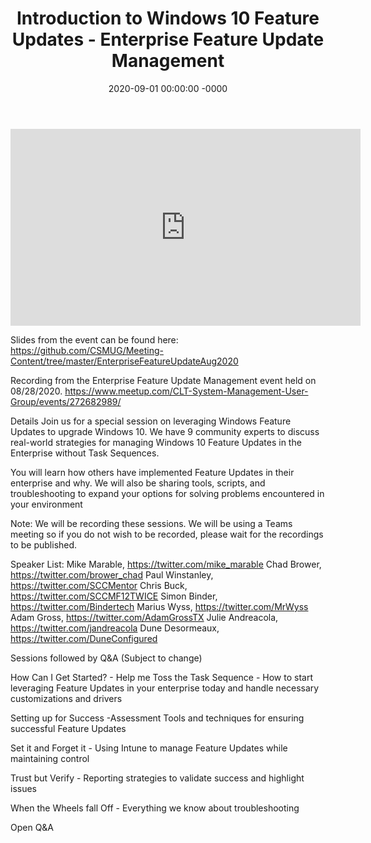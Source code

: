 ﻿---
layout: post
title: "Introduction to Windows 10 Feature Updates - Enterprise Feature Update Management"
date: 2020-09-01 00:00:00 -0000
categories:
---

<iframe loading="lazy" width="560" height="315" src="https://www.youtube.com/embed/wmuLwMN0fuo" title="YouTube video player" frameborder="0" allow="accelerometer; autoplay; clipboard-write; encrypted-media; gyroscope; picture-in-picture" allowfullscreen></iframe>

Slides from the event can be found here:
https://github.com/CSMUG/Meeting-Content/tree/master/EnterpriseFeatureUpdateAug2020

Recording from the Enterprise Feature Update Management event held on 08/28/2020.
https://www.meetup.com/CLT-System-Management-User-Group/events/272682989/

Details
Join us for a special session on leveraging Windows Feature Updates to upgrade Windows 10. We have 9 community experts to discuss real-world strategies for managing Windows 10 Feature Updates in the Enterprise without Task Sequences.

You will learn how others have implemented Feature Updates in their enterprise and why. We will also be sharing tools, scripts, and troubleshooting to expand your options for solving problems encountered in your environment

Note: We will be recording these sessions. We will be using a Teams meeting so if you do not wish to be recorded, please wait for the recordings to be published.

Speaker List:
Mike Marable, https://twitter.com/mike_marable
Chad Brower, https://twitter.com/brower_chad
Paul Winstanley, https://twitter.com/SCCMentor
Chris Buck, https://twitter.com/SCCMF12TWICE
Simon Binder, https://twitter.com/Bindertech
Marius Wyss, https://twitter.com/MrWyss
Adam Gross, https://twitter.com/AdamGrossTX
Julie Andreacola, https://twitter.com/jandreacola
Dune Desormeaux, https://twitter.com/DuneConfigured

Sessions followed by Q&A (Subject to change)

How Can I Get Started? - Help me Toss the Task Sequence - How to start leveraging Feature Updates in your enterprise today and handle necessary customizations and drivers

Setting up for Success -Assessment Tools and techniques for ensuring successful Feature Updates

Set it and Forget it - Using Intune to manage Feature Updates while maintaining control

Trust but Verify - Reporting strategies to validate success and highlight issues

When the Wheels fall Off - Everything we know about troubleshooting

Open Q&A
